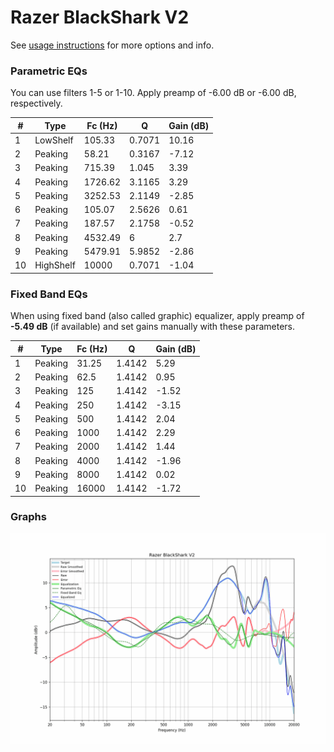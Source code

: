 # Razer BlackShark V2
See [usage instructions](https://github.com/jaakkopasanen/AutoEq#usage) for more options and info.

### Parametric EQs
You can use filters 1-5 or 1-10. Apply preamp of -6.00 dB or -6.00 dB, respectively.

|   # | Type      |   Fc (Hz) |      Q |   Gain (dB) |
|-----|-----------|-----------|--------|-------------|
|   1 | LowShelf  |    105.33 | 0.7071 |       10.16 |
|   2 | Peaking   |     58.21 | 0.3167 |       -7.12 |
|   3 | Peaking   |    715.39 | 1.045  |        3.39 |
|   4 | Peaking   |   1726.62 | 3.1165 |        3.29 |
|   5 | Peaking   |   3252.53 | 2.1149 |       -2.85 |
|   6 | Peaking   |    105.07 | 2.5626 |        0.61 |
|   7 | Peaking   |    187.57 | 2.1758 |       -0.52 |
|   8 | Peaking   |   4532.49 | 6      |        2.7  |
|   9 | Peaking   |   5479.91 | 5.9852 |       -2.86 |
|  10 | HighShelf |  10000    | 0.7071 |       -1.04 |

### Fixed Band EQs
When using fixed band (also called graphic) equalizer, apply preamp of **-5.49 dB** (if available) and set gains manually with these parameters.

|   # | Type    |   Fc (Hz) |      Q |   Gain (dB) |
|-----|---------|-----------|--------|-------------|
|   1 | Peaking |     31.25 | 1.4142 |        5.29 |
|   2 | Peaking |     62.5  | 1.4142 |        0.95 |
|   3 | Peaking |    125    | 1.4142 |       -1.52 |
|   4 | Peaking |    250    | 1.4142 |       -3.15 |
|   5 | Peaking |    500    | 1.4142 |        2.04 |
|   6 | Peaking |   1000    | 1.4142 |        2.29 |
|   7 | Peaking |   2000    | 1.4142 |        1.44 |
|   8 | Peaking |   4000    | 1.4142 |       -1.96 |
|   9 | Peaking |   8000    | 1.4142 |        0.02 |
|  10 | Peaking |  16000    | 1.4142 |       -1.72 |

### Graphs
![](./Razer%20BlackShark%20V2.png)

